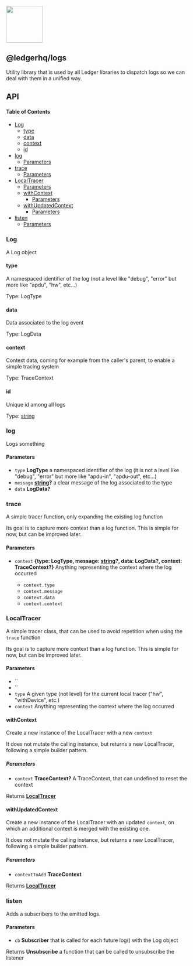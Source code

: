 <img src="https://user-images.githubusercontent.com/4631227/191834116-59cf590e-25cc-4956-ae5c-812ea464f324.png" height="100" />

## @ledgerhq/logs

Utility library that is used by all Ledger libraries to dispatch logs so we can deal with them in a unified way.

## API

<!-- Generated by documentation.js. Update this documentation by updating the source code. -->

#### Table of Contents

*   [Log](#log)
    *   [type](#type)
    *   [data](#data)
    *   [context](#context)
    *   [id](#id)
*   [log](#log-1)
    *   [Parameters](#parameters)
*   [trace](#trace)
    *   [Parameters](#parameters-1)
*   [LocalTracer](#localtracer)
    *   [Parameters](#parameters-2)
    *   [withContext](#withcontext)
        *   [Parameters](#parameters-3)
    *   [withUpdatedContext](#withupdatedcontext)
        *   [Parameters](#parameters-4)
*   [listen](#listen)
    *   [Parameters](#parameters-5)

### Log

A Log object

#### type

A namespaced identifier of the log (not a level like "debug", "error" but more like "apdu", "hw", etc...)

Type: LogType

#### data

Data associated to the log event

Type: LogData

#### context

Context data, coming for example from the caller's parent, to enable a simple tracing system

Type: TraceContext

#### id

Unique id among all logs

Type: [string](https://developer.mozilla.org/docs/Web/JavaScript/Reference/Global_Objects/String)

### log

Logs something

#### Parameters

*   `type` **LogType** a namespaced identifier of the log (it is not a level like "debug", "error" but more like "apdu-in", "apdu-out", etc...)
*   `message` **[string](https://developer.mozilla.org/docs/Web/JavaScript/Reference/Global_Objects/String)?** a clear message of the log associated to the type
*   `data` **LogData?**&#x20;

### trace

A simple tracer function, only expanding the existing log function

Its goal is to capture more context than a log function.
This is simple for now, but can be improved later.

#### Parameters

*   `context` **{type: LogType, message: [string](https://developer.mozilla.org/docs/Web/JavaScript/Reference/Global_Objects/String)?, data: LogData?, context: TraceContext?}** Anything representing the context where the log occurred

    *   `context.type` &#x20;
    *   `context.message` &#x20;
    *   `context.data` &#x20;
    *   `context.context` &#x20;

### LocalTracer

A simple tracer class, that can be used to avoid repetition when using the `trace` function

Its goal is to capture more context than a log function.
This is simple for now, but can be improved later.

#### Parameters

*   `` &#x20;
*   `` &#x20;
*   `type`  A given type (not level) for the current local tracer ("hw", "withDevice", etc.)
*   `context`  Anything representing the context where the log occurred

#### withContext

Create a new instance of the LocalTracer with a new `context`

It does not mutate the calling instance, but returns a new LocalTracer,
following a simple builder pattern.

##### Parameters

*   `context` **TraceContext?** A TraceContext, that can undefined to reset the context

Returns **[LocalTracer](#localtracer)**&#x20;

#### withUpdatedContext

Create a new instance of the LocalTracer with an updated `context`,
on which an additional context is merged with the existing one.

It does not mutate the calling instance, but returns a new LocalTracer,
following a simple builder pattern.

##### Parameters

*   `contextToAdd` **TraceContext**&#x20;

Returns **[LocalTracer](#localtracer)**&#x20;

### listen

Adds a subscribers to the emitted logs.

#### Parameters

*   `cb` **Subscriber** that is called for each future log() with the Log object

Returns **Unsubscribe** a function that can be called to unsubscribe the listener
